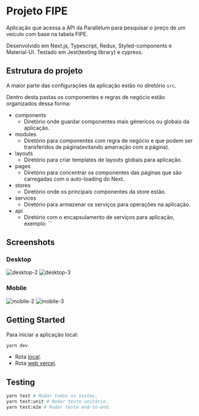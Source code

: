 # Projeto FIPE

Aplicação que acessa a API da Parallelum para pesquisar o preço de um veículo com base na tabela FIPE.

Desenvolvido em Next.js, Typescript, Redux, Styled-components e Material-UI.
Testado em Jest(testing library) e cypress.

## Estrutura do projeto

A maior parte das configurações da aplicação estão no diretório `src`.

Dentro desta pastas os componentes e regras de negócio estão organizados dessa forma:

- components
  - Diretório onde guardar componentes mais génericos ou globais da aplicação.
- modules
  - Diretório para componentes com regra de negócio e que podem ser transferidos de página(evitando amarração com a página).
- layouts
  - Diretório para criar templates de layouts globais para aplicação.
- pages
  - Diretório para concentrar os componentes das páginas que são carregadas com o auto-loading do Next.
- stores
  - Diretório onde os principais componentes da store estão.
- services
  - Diretório para armazenar os serviços para operações na aplicação.
- api
  - Diretório com o encapsulamento de serviços para aplicação, exemplo: ``

## Screenshots
### Desktop
![desktop-2](https://user-images.githubusercontent.com/43552865/141843428-99a1954e-08c6-401f-9a60-e5b6924849df.png)
![desktop-3](https://user-images.githubusercontent.com/43552865/141843431-e7f7490a-732f-4858-b7d4-23ef905dc3e2.png)
### Mobile
![mobile-2](https://user-images.githubusercontent.com/43552865/141843433-2ce3f328-f6ed-41fe-a284-3db62bb8d597.png)
![mobile-3](https://user-images.githubusercontent.com/43552865/141843434-8122b9f6-0b2e-4e5a-b97d-60dc935ae5bf.png)


## Getting Started

Para iniciar a aplicação local:

```bash
yarn dev
```

- Rota [local](http://localhost:3000).
- Rota [web vercel](https://project-fipe.vercel.app/).

## Testing

```bash
yarn test # Rodar todos os testes.
yarn test:unit # Rodar teste unitário.
yarn test:e2e # Rodar teste end-to-end.
```
